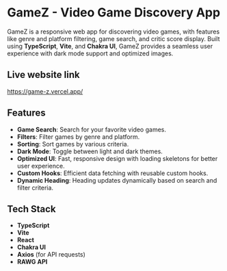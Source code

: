 # GameZ - Video Game Discovery App

GameZ is a responsive web app for discovering video games, with features like genre and platform filtering, game search, and critic score display. Built using **TypeScript**, **Vite**, and **Chakra UI**, GameZ provides a seamless user experience with dark mode support and optimized images.

## Live website link

https://game-z.vercel.app/

## Features

- **Game Search**: Search for your favorite video games.
- **Filters**: Filter games by genre and platform.
- **Sorting**: Sort games by various criteria.
- **Dark Mode**: Toggle between light and dark themes.
- **Optimized UI**: Fast, responsive design with loading skeletons for better user experience.
- **Custom Hooks**: Efficient data fetching with reusable custom hooks.
- **Dynamic Heading**: Heading updates dynamically based on search and filter criteria.

## Tech Stack

- **TypeScript**
- **Vite**
- **React**
- **Chakra UI**
- **Axios** (for API requests)
- **RAWG API**
